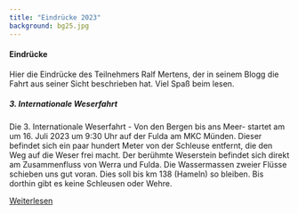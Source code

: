 ```yaml
---
title: "Eindrücke 2023"
background: bg25.jpg
---
```


#### Eindrücke

Hier die Eindrücke des Teilnehmers Ralf Mertens, der in seinem Blogg die Fahrt aus seiner Sicht beschrieben hat. Viel Spaß beim lesen.



##### 3. Internationale Weserfahrt   



Die 3. Internationale Weserfahrt - Von den Bergen bis ans Meer- startet am um 16. Juli 2023 um 9:30 Uhr auf der Fulda am MKC Münden. Dieser befindet sich ein paar hundert Meter von der Schleuse entfernt, die den Weg auf die Weser frei macht. Der berühmte Weserstein befindet sich direkt am Zusammenfluss von Werra und Fulda. Die Wassermassen zweier Flüsse schieben uns gut voran. Dies soll bis km 138 (Hameln) so bleiben. Bis dorthin gibt es keine Schleusen oder Wehre. 

<a href="https://kajakralf.blogspot.com/2023/07/3-int-weserfahrt-von-den-bergen-bis-ans.html" class="btn btn-outline-inverse btn-sm">Weiterlesen</a>


